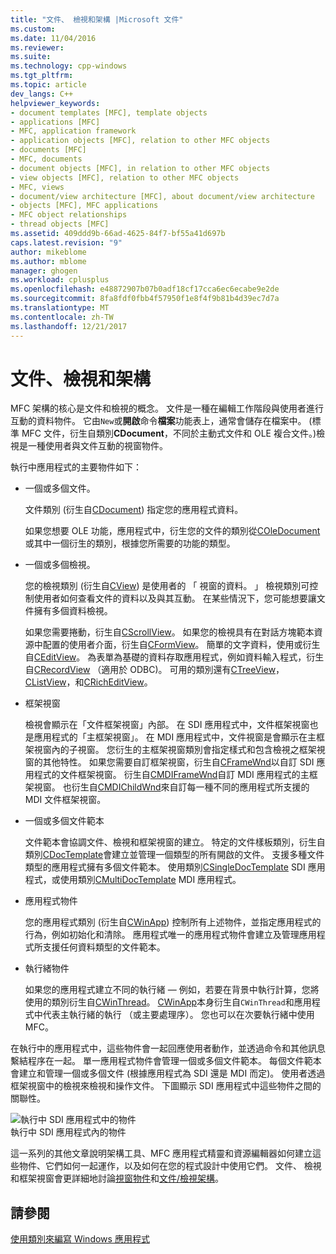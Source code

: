```yaml
---
title: "文件、 檢視和架構 |Microsoft 文件"
ms.custom: 
ms.date: 11/04/2016
ms.reviewer: 
ms.suite: 
ms.technology: cpp-windows
ms.tgt_pltfrm: 
ms.topic: article
dev_langs: C++
helpviewer_keywords:
- document templates [MFC], template objects
- applications [MFC]
- MFC, application framework
- application objects [MFC], relation to other MFC objects
- documents [MFC]
- MFC, documents
- document objects [MFC], in relation to other MFC objects
- view objects [MFC], relation to other MFC objects
- MFC, views
- document/view architecture [MFC], about document/view architecture
- objects [MFC], MFC applications
- MFC object relationships
- thread objects [MFC]
ms.assetid: 409ddd9b-66ad-4625-84f7-bf55a41d697b
caps.latest.revision: "9"
author: mikeblome
ms.author: mblome
manager: ghogen
ms.workload: cplusplus
ms.openlocfilehash: e48872907b07b0adf18cf17cca6ec6ecabe9e2de
ms.sourcegitcommit: 8fa8fdf0fbb4f57950f1e8f4f9b81b4d39ec7d7a
ms.translationtype: MT
ms.contentlocale: zh-TW
ms.lasthandoff: 12/21/2017
---
```

# <a name="documents-views-and-the-framework"></a>文件、檢視和架構
MFC 架構的核心是文件和檢視的概念。 文件是一種在編輯工作階段與使用者進行互動的資料物件。 它由`New`或**開啟**命令**檔案**功能表上，通常會儲存在檔案中。 (標準 MFC 文件，衍生自類別**CDocument**，不同於主動式文件和 OLE 複合文件。)檢視是一種使用者與文件互動的視窗物件。  
  
 執行中應用程式的主要物件如下：  
  
-   一個或多個文件。  
  
     文件類別 (衍生自[CDocument](../mfc/reference/cdocument-class.md)) 指定您的應用程式資料。  
  
     如果您想要 OLE 功能，應用程式中，衍生您的文件的類別從[COleDocument](../mfc/reference/coledocument-class.md)或其中一個衍生的類別，根據您所需要的功能的類型。  
  
-   一個或多個檢視。  
  
     您的檢視類別 (衍生自[CView](../mfc/reference/cview-class.md)) 是使用者的 「 視窗的資料。 」 檢視類別可控制使用者如何查看文件的資料以及與其互動。 在某些情況下，您可能想要讓文件擁有多個資料檢視。  
  
     如果您需要捲動，衍生自[CScrollView](../mfc/reference/cscrollview-class.md)。 如果您的檢視具有在對話方塊範本資源中配置的使用者介面，衍生自[CFormView](../mfc/reference/cformview-class.md)。 簡單的文字資料，使用或衍生自[CEditView](../mfc/reference/ceditview-class.md)。 為表單為基礎的資料存取應用程式，例如資料輸入程式，衍生自[CRecordView](../mfc/reference/crecordview-class.md) （適用於 ODBC)。 可用的類別還有[CTreeView](../mfc/reference/ctreeview-class.md)， [CListView](../mfc/reference/clistview-class.md)，和[CRichEditView](../mfc/reference/cricheditview-class.md)。  
  
-   框架視窗  
  
     檢視會顯示在「文件框架視窗」內部。 在 SDI 應用程式中，文件框架視窗也是應用程式的「主框架視窗」。 在 MDI 應用程式中，文件視窗是會顯示在主框架視窗內的子視窗。 您衍生的主框架視窗類別會指定樣式和包含檢視之框架視窗的其他特性。 如果您需要自訂框架視窗，衍生自[CFrameWnd](../mfc/reference/cframewnd-class.md)以自訂 SDI 應用程式的文件框架視窗。 衍生自[CMDIFrameWnd](../mfc/reference/cmdiframewnd-class.md)自訂 MDI 應用程式的主框架視窗。 也衍生自[CMDIChildWnd](../mfc/reference/cmdichildwnd-class.md)來自訂每一種不同的應用程式所支援的 MDI 文件框架視窗。  
  
-   一個或多個文件範本  
  
     文件範本會協調文件、檢視和框架視窗的建立。 特定的文件樣板類別，衍生自類別[CDocTemplate](../mfc/reference/cdoctemplate-class.md)會建立並管理一個類型的所有開啟的文件。 支援多種文件類型的應用程式擁有多個文件範本。 使用類別[CSingleDocTemplate](../mfc/reference/csingledoctemplate-class.md) SDI 應用程式，或使用類別[CMultiDocTemplate](../mfc/reference/cmultidoctemplate-class.md) MDI 應用程式。  
  
-   應用程式物件  
  
     您的應用程式類別 (衍生自[CWinApp](../mfc/reference/cwinapp-class.md)) 控制所有上述物件，並指定應用程式的行為，例如初始化和清除。 應用程式唯一的應用程式物件會建立及管理應用程式所支援任何資料類型的文件範本。  
  
-   執行緒物件  
  
     如果您的應用程式建立不同的執行緒 — 例如，若要在背景中執行計算，您將使用的類別衍生自[CWinThread](../mfc/reference/cwinthread-class.md)。 [CWinApp](../mfc/reference/cwinapp-class.md)本身衍生自`CWinThread`和應用程式中代表主執行緒的執行 （或主要處理序）。 您也可以在次要執行緒中使用 MFC。  
  
 在執行中的應用程式中，這些物件會一起回應使用者動作，並透過命令和其他訊息繫結程序在一起。 單一應用程式物件會管理一個或多個文件範本。 每個文件範本會建立和管理一個或多個文件 (根據應用程式為 SDI 還是 MDI 而定)。 使用者透過框架視窗中的檢視來檢視和操作文件。 下圖顯示 SDI 應用程式中這些物件之間的關聯性。  
  
 ![執行中 SDI 應用程式中的物件](../mfc/media/vc386v1.gif "vc386v1")  
執行中 SDI 應用程式內的物件  
  
 這一系列的其他文章說明架構工具、MFC 應用程式精靈和資源編輯器如何建立這些物件、它們如何一起運作，以及如何在您的程式設計中使用它們。 文件、 檢視和框架視窗會更詳細地討論[視窗物件](../mfc/window-objects.md)和[文件/檢視架構](../mfc/document-view-architecture.md)。  
  
## <a name="see-also"></a>請參閱  
 [使用類別來編寫 Windows 應用程式](../mfc/using-the-classes-to-write-applications-for-windows.md)
